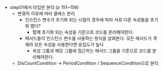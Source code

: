 * step01에서 타입만 분리 (p 151~156)
  - 변경의 이유에 따라 클래스 분리
    - 인스턴스 변수가 초기화 되는 시점이 경우에 따라 서로 다른 속성들을 초기화 했다?
      - 함께 초기화 되는 속성을 기준으로 코드를 분리해야한다.
    - 메서드들이 인스턴스 변수를 사용하는 방식을 살펴본다. 모든 메서드가 객체의 모든 속성을 사용한다면 응집도가 높다 
      - 속성 그룹과 해당 그룹에 접근하는 메서드 그룹을 기준으로 코드를 분리해야한다.
  - DisCountCondition -> PeriodCondition / SequenceCondition으로 분리
